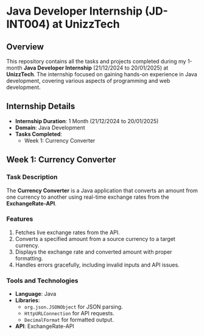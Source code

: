 # Java Developer Internship (JD-INT004) at UnizzTech  

## Overview  
This repository contains all the tasks and projects completed during my 1-month **Java Developer Internship** (21/12/2024 to 20/01/2025) at **UnizzTech**. The internship focused on gaining hands-on experience in Java development, covering various aspects of programming and web development.  

## Internship Details  
- **Internship Duration**: 1 Month (21/12/2024 to 20/01/2025)  
- **Domain**: Java Development  
- **Tasks Completed**:  
  - Week 1: Currency Converter  

## Week 1: Currency Converter  

### Task Description  
The **Currency Converter** is a Java application that converts an amount from one currency to another using real-time exchange rates from the **ExchangeRate-API**.  

### Features  
1. Fetches live exchange rates from the API.  
2. Converts a specified amount from a source currency to a target currency.  
3. Displays the exchange rate and converted amount with proper formatting.  
4. Handles errors gracefully, including invalid inputs and API issues.  

### Tools and Technologies  
- **Language**: Java  
- **Libraries**:  
  - `org.json.JSONObject` for JSON parsing.  
  - `HttpURLConnection` for API requests.  
  - `DecimalFormat` for formatted output.  
- **API**: ExchangeRate-API
